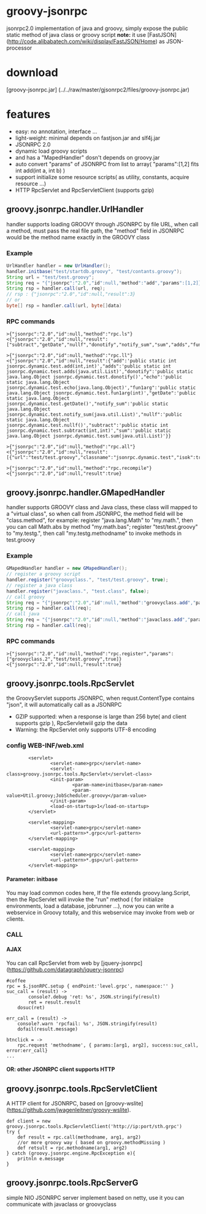 groovy-jsonrpc
==============

jsonrpc2.0 implementation of java and groovy, simply expose the public static method of java class or groovy script
**note:** it use [FastJSON] (http://code.alibabatech.com/wiki/display/FastJSON/Home) as JSON-processor

# download
 [groovy-jsonrpc.jar] (../../raw/master/gjsonrpc2/files/groovy-jsonrpc.jar)

# features
* easy: no annotation, interface ...
* light-weight: minimal depends on fastjson.jar and slf4j.jar 
* JSONRPC 2.0 
* dynamic load groovy scripts
* and has a "MapedHandler" dosn't depends on groovy.jar
* auto convert "params" of JSONRPC from list to array( "params":[1,2] fits int add(int a, int b) )
* support initialize some resource scripts( as utility, constants, acquire resource ...)
* HTTP RpcServlet and RpcServletClient (supports gzip)

## groovy.jsonrpc.handler.UrlHandler

handler supports loading GROOVY through JSONRPC by file URL, when call a method, must pass the real file path, the "method" field in JSONRPC would be the method name exactly in the GROOVY class

### Example

``` java
UrlHandler handler = new UrlHandler();
handler.initbase("test/startdb.groovy", "test/contants.groovy");
String url = "test/test.groovy";
String req = "{"jsonrpc":"2.0","id":null,"method":"add","params":[1,2]}";
String rsp = handler.call(url, req);
// rsp : {"jsonrpc":"2.0","id":null,"result":3}
// or
byte[] rsp = handler.call(url, byte[]data)
```

### RPC commands
```
>{"jsonrpc":"2.0","id":null,"method":"rpc.ls"}
<{"jsonrpc":"2.0","id":null,"result":["subtract","getDate","nullf","donotify","notify_sum","sum","adds","fun1arg","add","echo"]}

>{"jsonrpc":"2.0","id":null,"method":"rpc.ll"}
<{"jsonrpc":"2.0","id":null,"result":{"add":'public static int jsonrpc.dynamic.test.add(int,int)',"adds":'public static int jsonrpc.dynamic.test.adds(java.util.List)',"donotify":'public static java.lang.Object jsonrpc.dynamic.test.donotify()',"echo":'public static java.lang.Object jsonrpc.dynamic.test.echo(java.lang.Object)',"fun1arg":'public static java.lang.Object jsonrpc.dynamic.test.fun1arg(int)',"getDate":'public static java.lang.Object jsonrpc.dynamic.test.getDate()',"notify_sum":'public static java.lang.Object jsonrpc.dynamic.test.notify_sum(java.util.List)',"nullf":'public static java.lang.Object jsonrpc.dynamic.test.nullf()',"subtract":'public static int jsonrpc.dynamic.test.subtract(int,int)',"sum":'public static java.lang.Object jsonrpc.dynamic.test.sum(java.util.List)'}}

>{"jsonrpc":"2.0","id":null,"method":"rpc.all"}
<{"jsonrpc":"2.0","id":null,"result":[{"url":"test/test.groovy","classname":"jsonrpc.dynamic.test","isok":true,"compiletime":1363253990140,"failmsg":""}]}

>{"jsonrpc":"2.0","id":null,"method":"rpc.recompile"}
<{"jsonrpc":"2.0","id":null,"result":true}
```

## groovy.jsonrpc.handler.GMapedHandler

handler supports GROOVY class and Java class, these class will mapped to a "virtual class", so when call from JSONRPC, the method field will be "class.method", for example: register "java.lang.Math" to "my.math.", then you can call Math.abs by method "my.math.bas"; register "test/test.groovy" to "my.testg.", then call "my.testg.methodname" to invoke methods in test.groovy
### Example

``` java
GMapedHandler handler = new GMapedHandler();
// register a groovy script
handler.register("groovyclass.", "test/test.groovy", true);
// register a java class
handler.register("javaclass.", "test.class", false);
// call groovy
String req = "{"jsonrpc":"2.0","id":null,"method":"groovyclass.add","params":[1,2]}";
String rsp = handler.call(req);
// call java
String req = "{"jsonrpc":"2.0","id":null,"method":"javaclass.add","params":[1,2]}";
String rsp = handler.call(req);
```
### RPC commands
```
>{"jsonrpc":"2.0","id":null,"method":"rpc.register","params":["groovyclass.2","test/test.groovy",true]}
<{"jsonrpc":"2.0","id":null,"result":true}
```
## groovy.jsonrpc.tools.RpcServlet

the GroovyServlet supports JSONRPC, when requst.ContentType contains "json", it will automatically call as a JSONRPC 

* GZIP supported: when a response is large than 256 byte( and client supports gzip ), RpcServletwiil gzip the data
* Warning: the RpcServlet only supports UTF-8 encoding 

### config WEB-INF/web.xml
```
        <servlet>
                <servlet-name>grpc</servlet-name>
                <servlet-class>groovy.jsonrpc.tools.RpcServlet</servlet-class>
                <init-param>
                        <param-name>initbase</param-name>
                        <param-value>Util.groovy;JobScheduler.groovy</param-value>
                </init-param>
                <load-on-startup>1</load-on-startup>
        </servlet>

        <servlet-mapping>
                <servlet-name>grpc</servlet-name>
                <url-pattern>*.grpc</url-pattern>
        </servlet-mapping>

        <servlet-mapping>
                <servlet-name>grpc</servlet-name>
                <url-pattern>*.gsp</url-pattern>
        </servlet-mapping>
```
#### Parameter: initbase
You may load common codes here, If the file extends groovy.lang.Script, then the RpcServlet will invoke the "run" method ( for initialize environments, load a database, jobrunner ...), now you can write a webservice in Groovy totally, and this webservice may invoke from web or clients. 

### CALL 
#### AJAX
You can call RpcServlet from web by [jquery-jsonrpc] (https://github.com/datagraph/jquery-jsonrpc)
```
#coffee
rpc = $.jsonRPC.setup { endPoint:'level.grpc', namespace:'' }
suc_call = (result) ->
        console?.debug 'ret: %s', JSON.stringify(result)
        ret = result.result
	dosuc(ret)

err_call = (result) ->
	console?.warn 'rpcfail: %s', JSON.stringify(result)
	dofail(result.message)

btnclick = ->
	rpc.request 'methodname', { params:[arg1, arg2], success:suc_call, error:err_call}
...
```
#### OR: other JSONRPC client supports HTTP

## groovy.jsonrpc.tools.RpcServletClient

A HTTP client for JSONRPC, based on [groovy-wslite] (https://github.com/jwagenleitner/groovy-wslite).
```
def client = new groovy.jsonrpc.tools.RpcServletClient('http://ip:port/sth.grpc')
try {
	def result = rpc.call(methodname, arg1, arg2)
	//or more groovy way ( based on groovy.methodMissing )
	def retsult = rpc.methodname(arg1, arg2)
} catch (groovy.jsonrpc.engine.RpcException e){
	pritnln e.message
}
```

## groovy.jsonrpc.tools.RpcServerG

simple NIO JSONRPC server implement based on netty, use it you can communicate with javaclass or groovyclass

